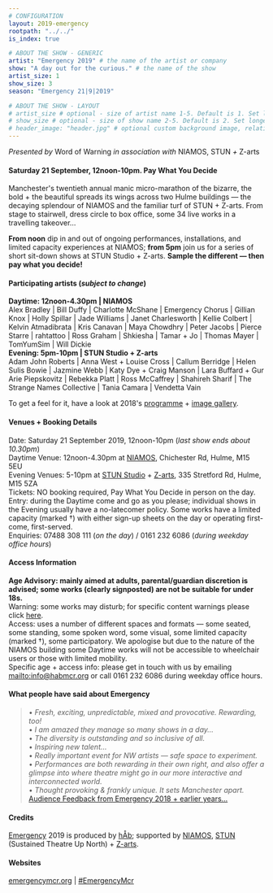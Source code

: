 ```yaml
---
# CONFIGURATION
layout: 2019-emergency
rootpath: "../../"
is_index: true

# ABOUT THE SHOW - GENERIC
artist: "Emergency 2019" # the name of the artist or company
show: "A day out for the curious." # the name of the show
artist_size: 1
show_size: 3
season: "Emergency 21|9|2019"

# ABOUT THE SHOW - LAYOUT
# artist_size # optional - size of artist name 1-5. Default is 1. Set longer names to lower values
# show_size # optional - size of show name 2-5. Default is 2. Set longer names to lower values
# header_image: "header.jpg" # optional custom background image, relative to current page
---
```

*Presented by* Word of Warning *in association with* NIAMOS, STUN *+* Z-arts           
         
#### Saturday 21 September, 12noon-10pm. Pay What You Decide             
Manchester's twentieth annual manic micro-marathon of the bizarre, the bold + the beautiful spreads its wings across two Hulme buildings — the decaying splendour of NIAMOS and the familiar turf of STUN + Z-arts. From stage to stairwell, dress circle to box office, some 34 live works in a travelling takeover…            
            
**From noon** dip in and out of ongoing performances, installations, and limited capacity experiences at NIAMOS; **from 5pm** join us for a series of short sit-down shows at STUN Studio + Z-arts. **Sample the different — then pay what you decide!**   
             
#### Participating artists (*subject to change*)         
**Daytime: 12noon-4.30pm | NIAMOS**<br>Alex Bradley | Bill Duffy | Charlotte McShane | Emergency Chorus | Gillian Knox | Holly Spillar | Jade Williams | Janet Charlesworth | Kellie Colbert | Kelvin Atmadibrata | Kris Canavan | Maya Chowdhry | Peter Jacobs | Pierce Starre | rahtattoo | Ross Graham | Shkiesha | Tamar + Jo | Thomas Mayer | TomYumSim | Will Dickie<br>**Evening: 5pm-10pm | STUN Studio + Z-arts**<br>Adam John Roberts | Anna West + Louise Cross | Callum Berridge | Helen Sulis Bowie | Jazmine Webb | Katy Dye + Craig Manson | Lara Buffard + Gur Arie Piepskovitz | Rebekka Platt | Ross McCaffrey | Shahireh Sharif | The Strange Names Collective | Tania Camara | Vendetta Vain           
        
To get a feel for it, have a look at 2018's [programme](/archive/2018-emergency) + [image gallery](/galleries/2018-emergency).         
         
#### Venues + Booking Details         
Date: Saturday 21 September 2019, 12noon-10pm (*last show ends about 10.30pm*)           
Daytime Venue: 12noon-4.30pm at <a href="http://www.niamos.space" target="_blank">NIAMOS</a>, Chichester Rd, Hulme, M15 5EU        
Evening Venues: 5-10pm at <a href="http://stunlive.com" target="_blank">STUN Studio</a> + <a href="http://www.z-arts.org/about-us/getting-here" target="_blank">Z-arts</a>, 335 Stretford Rd, Hulme, M15 5ZA        
Tickets: NO booking required, Pay What You Decide in person on the day.<br>Entry: during the Daytime come and go as you please; individual shows in the Evening usually have a no-latecomer policy. Some works have a limited capacity (marked †) with either sign-up sheets on the day or operating first-come, first-served.       
Enquiries: 07488 308 111 (*on the day*) / 0161 232 6086 (*during weekday office hours*)          
         
#### Access Information       
**Age Advisory: mainly aimed at adults, parental/guardian discretion is advised; some works (clearly signposted) are not be suitable for under 18s.**<br>Warning: some works may disturb; for specific content warnings please click [here](/warnings).<br>Access: uses a number of different spaces and formats — some seated, some standing, some spoken word, some visual, some limited capacity (marked †), some participatory. We apologise but due to the nature of the NIAMOS building some Daytime works will not be accessible to wheelchair users or those with limited mobility.<br>Specific age + access info: please get in touch with us by emailing <mailto:info@habmcr.org> or call 0161 232 6086 during weekday office hours.        
            
#### What people have said about Emergency         
>• *Fresh, exciting, unpredictable, mixed and provocative. Rewarding, too!*<br>• *I am amazed they manage so many shows in a day…*<br>• *The diversity is outstanding and so inclusive of all.*<br>• *Inspiring new talent…*<br>• *Really important event for NW artists — safe space to experiment.*<br>• *Performances are both rewarding in their own right, and also offer a glimpse into where theatre might go in our more interactive and interconnected world.*<br>• *Thought provoking & frankly unique. It sets Manchester apart.*<br>[Audience Feedback from Emergency 2018 + earlier years…](/archive/2018-emergency)          
         
#### Credits         
[Emergency](/hab/emergency) 2019 is produced by [hÅb](/hab); supported by <a href="http://www.niamos.space" target="_blank">NIAMOS</a>, <a href="http://stunlive.com" target="_blank">STUN</a> (Sustained Theatre Up North) + <a href="http://www.z-arts.org" target="_blank">Z-arts</a>.         
               
#### Websites
<a href="http://emergencymcr.org" target="_blank">emergencymcr.org</a> | <a href="http://twitter.com/hashtag/EmergencyMcr" target="_blank">#EmergencyMcr</a>
